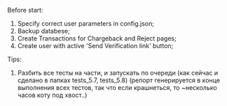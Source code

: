 Before start:
1. Specify correct user parameters in config.json;
2. Backup databese;
3. Create Transactions for Chargeback and Reject pages;
4. Create user with active 'Send Verification link' button;

Tips:
1. Разбить все тесты на части, и запускать по очереди (как сейчас и сделано в папках tests_5.7, tests_5.8) (репорт генерируется в конце выполнения всех тестов, так что если крашнеться, то ~несколько часов коту под хвост..)
